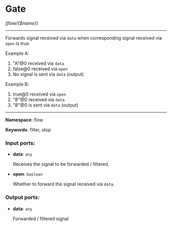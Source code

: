 # Gate

_[flow/{$name}]_

---

Forwards signal received via `data` when corresponding signal received via `open` is true.

Example A:
1. "A"@0 received via `data`
2. false@0 received via `open`
3. No signal is sent via `data` (output)

Example B:
1. true@0 received via `open`
2. "B"@0  received via `data`
3. "B"@0 is sent via `data` (output)

---

__Namespace__: flow

__Keywords__: filter, stop

### Input ports:

* __data__: ` any `

    Receives the signal to be forwarded / filtered.


* __open__: ` boolean `

    Whether to forward the signal received via `data`.

### Output ports:

* __data__: ` any `

    Forwarded / filtered signal


